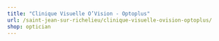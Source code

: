 ```yaml
---
title: "Clinique Visuelle O’Vision - Optoplus"
url: /saint-jean-sur-richelieu/clinique-visuelle-ovision-optoplus/
shop: optician
---
```

